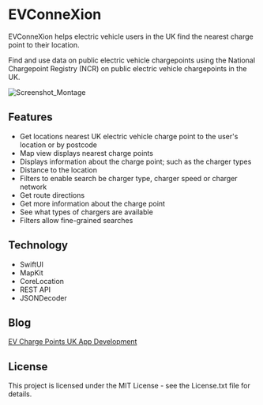 # EVConneXion
EVConneXion helps electric vehicle users in the UK find the nearest charge point to their location.

Find and use data on public electric vehicle chargepoints using the National Chargepoint Registry (NCR) on public electric vehicle chargepoints in the UK.

![Screenshot_Montage](https://github.com/simontopliss/EVConneXion/assets/971542/1de4051b-eafe-4487-a22b-3be183c7b691)

## Features
- Get locations nearest UK electric vehicle charge point to the user's location or by postcode
- Map view displays nearest charge points
- Displays information about the charge point; such as the charger types
- Distance to the location
- Filters to enable search be charger type, charger speed or charger network
- Get route directions
- Get more information about the charge point
- See what types of chargers are available
- Filters allow fine-grained searches

## Technology
- SwiftUI
- MapKit
- CoreLocation
- REST API
- JSONDecoder

## Blog
[EV Charge Points UK App Development](https://emenal.com/2020/01/11/ev-charge-points-app/)

## License
This project is licensed under the MIT License - see the License.txt file for details.
